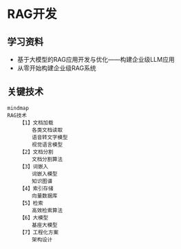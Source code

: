# RAG开发

## 学习资料
- 基于大模型的RAG应用开发与优化——构建企业级LLM应用
- 从零开始构建企业级RAG系统

## 关键技术

```mermaid
mindmap
RAG技术
    【1】文档加载
        各类文档读取
        语音转文字模型
        视觉语言模型
    【2】文档分割
        文档分割算法
    【3】词嵌入
        词嵌入模型
        知识图谱
    【4】索引存储
        向量数据库
    【5】检索
        高效检索算法
    【6】大模型
        基座大模型
    【7】工程化方案
        架构设计
```
